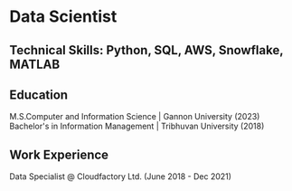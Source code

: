 
# Data Scientist

## Technical Skills: Python, SQL, AWS, Snowflake, MATLAB

## Education

M.S.Computer and Information Science | Gannon University (2023)
Bachelor's in Information Management | Tribhuvan University (2018)

## Work Experience

Data Specialist @ Cloudfactory Ltd. (June 2018 - Dec 2021)


